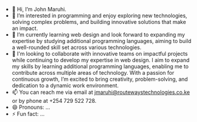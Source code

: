 - 👋 Hi, I’m John Maruhi.
- 👀 I’m interested in programming and enjoy exploring new technologies, solving complex problems, and building innovative solutions that make an impact.
- 🌱 I’m currently learning web design and look forward to expanding my expertise by studying additional programming languages, aiming to build a well-rounded skill set across various technologies.
- 💞️ I'm looking to collaborate with innovative teams on impactful projects while continuing to develop my expertise in web design. I aim to expand my skills by learning additional programming languages, enabling me to contribute across multiple areas of technology. With a passion for continuous growth, I’m excited to bring creativity, problem-solving, and dedication to a dynamic work environment.
- 📫 You can reach me via email at jmaruhi@routewaystechnologies.co.ke or by phone at +254 729 522 728.
- 😄 Pronouns: ...
- ⚡ Fun fact: ...

<!---
J-M22/J-M22 is a ✨ special ✨ repository because its `README.md` (this file) appears on your GitHub profile.
You can click the Preview link to take a look at your changes.
--->
